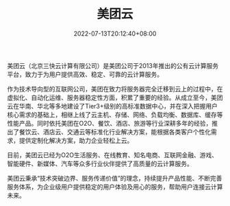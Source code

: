 ﻿---
weight: 
title: "美团云"
description: "美团云是美团公司于2013年推出的公有云计算服务平台，致力于为用户提供高效、稳定、可靠的云计算服务。"
date: 2022-07-13T20:12:40+08:00
lastmod: 2022-07-13T15:12:40+08:00
draft: false
authors: ["Cindy"]
featuredImage: "596.jpg"
link: "https://www.mtyun.com/"
tags: ["美团云","云计算"]
categories: ["navigation"]
navigation: ["云计算"]
lightgallery: true
toc: true
pinned: false
recommend: false
recommend1: false
---
美团云（北京三快云计算有限公司）是美团公司于2013年推出的公有云计算服务平台，致力于为用户提供高效、稳定、可靠的云计算服务。

作为技术导向型的互联网公司，美团在致力将服务器完全迁移到云上的过程中，在虚拟化、自动化运维、服务器稳定性方面，积累了重要的经验。从成立至今，美团云在华南、华北等多地建设了Tier3+级别的高标准数据中心，并在深入把握用户核心需求的基础上，相继上线了云主机、存储、网络、负载均衡、数据库、缓存等性能产品。同时依托美团在O2O、餐饮、酒店、旅游等行业深耕多年的经验，推出了餐饮云、酒店云、交通云等标准化行业解决方案，能根据各类客户个性化需求，提供定制化解决方案，助力企业轻松上云。

目前，美团云已经为O2O生活服务、在线教育、知名电商、互联网金融、游戏、智能硬件、新媒体、汽车等众多行业伙伴提供了高质量的云计算服务。

美团云秉承“技术突破边界、服务传递价值”的理念，持续提升产品性能、不断完善服务体系，为企业级用户提供稳定的用户体验及用心的服务，帮助用户连接云计算未来。
